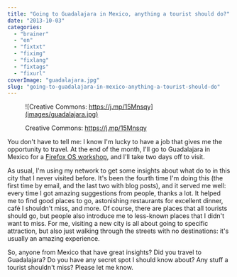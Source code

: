 ```yaml
---
title: "Going to Guadalajara in Mexico, anything a tourist should do?"
date: "2013-10-03"
categories: 
  - "brainer"
  - "en"
  - "fixtxt"
  - "fiximg"
  - "fixlang"
  - "fixtags"
  - "fixurl"
coverImage: "guadalajara.jpg"
slug: "going-to-guadalajara-in-mexico-anything-a-tourist-should-do"
---
```


<figure>

![Creative Commons: https://j.mp/15Mnsqy](images/guadalajara.jpg)

<figcaption>

Creative Commons: https://j.mp/15Mnsqy

</figcaption>

</figure>

You don't have to tell me: I know I'm lucky to have a job that gives me the opportunity to travel. At the end of the month, I'll go to Guadalajara in Mexico for a [Firefox OS workshop](https://hacks.mozilla.org/2013/10/new-app-workshops-mx-hu/), and I'll take two days off to visit.

As usual, I'm using my network to get some insights about what do to in this city that I never visited before. It's been the fourth time I'm doing this (the first time by email, and the last two with blog posts), and it served me well: every time I got amazing suggestions from people, thanks a lot. It helped me to find good places to go, astonishing restaurants for excellent dinner, café I shouldn't miss, and more. Of course, there are places that all tourists should go, but people also introduce me to less-known places that I didn't want to miss. For me, visiting a new city is all about going to specific attraction, but also just walking through the streets with no destinations: it's usually an amazing experience.

So, anyone from Mexico that have great insights? Did you travel to Guadalajara? Do you have any secret spot I should know about? Any stuff a tourist shouldn't miss? Please let me know.
